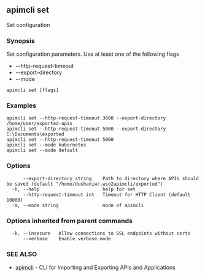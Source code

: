 ## apimcli set

Set configuration

### Synopsis


Set configuration parameters. Use at least one of the following flags
* --http-request-timeout <time-in-milli-seconds>
* --export-directory <path-to-directory-where-apis-should-be-saved>
* --mode <mode-of-apimcli>

```
apimcli set [flags]
```

### Examples

```
apimcli set --http-request-timeout 3600 --export-directory /home/user/exported-apis
apimcli set --http-request-timeout 5000 --export-directory C:\Documents\exported
apimcli set --http-request-timeout 5000
apimcli set --mode kubernetes
apimcli set --mode default
```

### Options

```
      --export-directory string    Path to directory where APIs should be saved (default "/home/dushaniw/.wso2apimcli/exported")
  -h, --help                       help for set
      --http-request-timeout int   Timeout for HTTP Client (default 10000)
  -m, --mode string                mode of apimcli
```

### Options inherited from parent commands

```
  -k, --insecure   Allow connections to SSL endpoints without certs
      --verbose    Enable verbose mode
```

### SEE ALSO
* [apimcli](apimcli.md)	 - CLI for Importing and Exporting APIs and Applications


